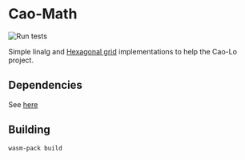 # Cao-Math

![Run tests](https://github.com/caolo-game/cao-math/workflows/Run%20tests/badge.svg)

Simple linalg and [Hexagonal grid](https://www.redblobgames.com/grids/hexagons/#hex-to-pixel) implementations to help the Cao-Lo project.

## Dependencies

See [here](https://rustwasm.github.io/book/game-of-life/setup.html)

## Building

```
wasm-pack build
```
